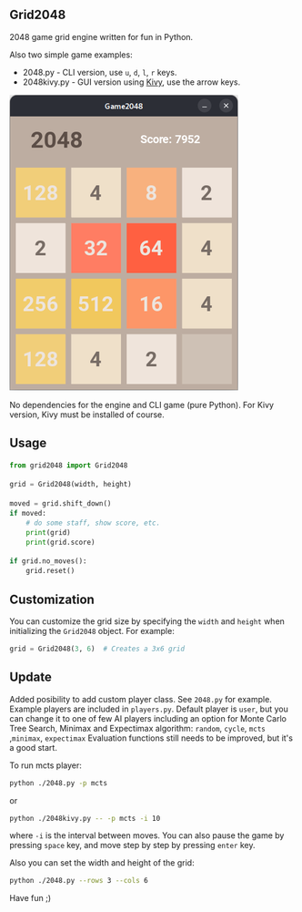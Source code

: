 Grid2048
--------

2048 game grid engine written for fun in Python.

Also two simple game examples:
- 2048.py - CLI version, use `u`, `d`, `l`, `r` keys.
- 2048kivy.py - GUI version using [Kivy](https://kivy.org), use the arrow keys.

![2048kivy.py](2048kivy.png)

No dependencies for the engine and CLI game (pure Python). For Kivy version, Kivy must be installed of course.

## Usage

```python
from grid2048 import Grid2048

grid = Grid2048(width, height)

moved = grid.shift_down()
if moved:
    # do some staff, show score, etc. 
    print(grid)
    print(grid.score)   

if grid.no_moves():
    grid.reset()
```

## Customization

You can customize the grid size by specifying the `width` and `height` when initializing the `Grid2048` object. For example:
```python
grid = Grid2048(3, 6)  # Creates a 3x6 grid
```

## Update

Added posibility to add custom player class. See `2048.py` for example.
Example players are included in `players.py`.
Default player is `user`, but you can change it to one of few AI players including an option for Monte Carlo Tree Search, Minimax and Expectimax algorithm: `random`, `cycle`, `mcts` ,`minimax`, `expectimax`
Evaluation functions still needs to be improved, but it's a good start.

To run mcts player:
```bash
python ./2048.py -p mcts
```
or
```bash
python ./2048kivy.py -- -p mcts -i 10 
```
where `-i` is the interval between moves.
You can also pause the game by pressing `space` key, and move step by step by pressing `enter` key.

Also you can set the width and height of the grid:
```bash
python ./2048.py --rows 3 --cols 6
```

Have fun ;)